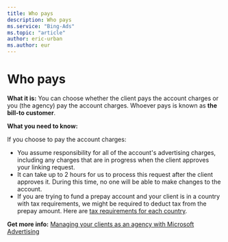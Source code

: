 ```yaml
---
title: Who pays
description: Who pays
ms.service: "Bing-Ads"
ms.topic: "article"
author: eric-urban
ms.author: eur
---
```


# Who pays

**What it is:**  You can choose whether the client pays the account charges or you (the agency) pay the account charges. Whoever pays is known as **the bill-to customer**.

**What you need to know:**

If you choose to pay the account charges:

- You assume responsibility for all of the account's advertising charges, including any charges that are in progress when the client approves your linking request.
- It can take up to 2 hours for us to process this request after the client approves it. During this time, no one will be able to make changes to the account.
- If you are trying to fund a prepay account and your client is in a country with tax requirements, we might be required to deduct tax from the prepay amount. Here are [tax requirements for each country](../hlp_BA_CONC_TaxVATInfo.md).

**Get more info:**   		[Managing your clients as an agency with Microsoft Advertising](../hlp_BA_PROC_AgencyEnable.md)  


